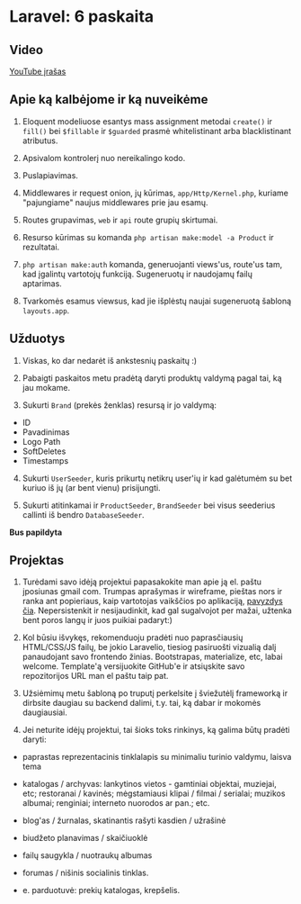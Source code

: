 # Laravel: 6 paskaita

## Video

[YouTube įrašas](https://www.youtube.com/watch?v=WTzENGJvo5c)

## Apie ką kalbėjome ir ką nuveikėme

1. Eloquent modeliuose esantys mass assignment metodai `create()` ir `fill()` bei `$fillable` ir `$guarded` prasmė whitelistinant arba blacklistinant atributus.

2. Apsivalom kontrolerį nuo nereikalingo kodo.

3. Puslapiavimas.

4. Middlewares ir request onion, jų kūrimas,  `app/Http/Kernel.php`, kuriame "pajungiame" naujus middlewares prie jau esamų.

5. Routes grupavimas, `web` ir `api` route grupių skirtumai.

6. Resurso kūrimas su komanda `php artisan make:model -a Product` ir rezultatai.

7. `php artisan make:auth` komanda, generuojanti views'us, route'us tam, kad įgalintų vartotojų funkciją. Sugeneruotų ir naudojamų failų aptarimas.

8. Tvarkomės esamus viewsus, kad jie išplėstų naujai sugeneruotą šabloną `layouts.app`.

## Užduotys

1. Viskas, ko dar nedarėt iš ankstesnių paskaitų :)

2. Pabaigti paskaitos metu pradėtą daryti produktų valdymą pagal tai, ką jau mokame.

3. Sukurti `Brand` (prekės ženklas) resursą ir jo valdymą:

* ID
* Pavadinimas
* Logo Path
* SoftDeletes
* Timestamps

4. Sukurti `UserSeeder`, kuris prikurtų netikrų user'ių ir kad galėtumėm su bet kuriuo iš jų (ar bent vienu) prisijungti.

5. Sukurti atitinkamai ir `ProductSeeder`, `BrandSeeder` bei visus seederius callinti iš bendro `DatabaseSeeder`.

**Bus papildyta**

## Projektas

1. Turėdami savo idėją projektui papasakokite man apie ją el. paštu jposiunas gmail com. Trumpas aprašymas ir wireframe, pieštas nors ir ranka ant popieriaus, kaip vartotojas vaikščios po aplikaciją, [pavyzdys čia](http://www.appsmarche.com/dashboard/blog_img/wireframe-4.png). Nepersistenkit ir nesijaudinkit, kad gal sugalvojot per mažai, užtenka bent poros langų ir juos puikiai padaryt:)

2. Kol būsiu išvykęs, rekomenduoju pradėti nuo paprasčiausių HTML/CSS/JS failų, be jokio Laravelio, tiesiog pasiruošti vizualią dalį panaudojant savo frontendo žinias. Bootstrapas, materialize, etc, labai welcome. Template'ą versijuokite GitHub'e ir atsiųskite savo repozitorijos URL man el paštu taip pat.

3. Užsiėmimų metu šabloną po truputį perkelsite į šviežutėlį frameworką ir dirbsite daugiau su backend dalimi, t.y. tai, ką dabar ir mokomės daugiausiai.

4. Jei neturite idėjų projektui, tai šioks toks rinkinys, ką galima būtų pradėti daryti:

* paprastas reprezentacinis tinklalapis su minimaliu turinio valdymu, laisva tema

* katalogas / archyvas: lankytinos vietos - gamtiniai objektai, muziejai, etc; restoranai / kavinės; mėgstamiausi klipai / filmai / serialai; muzikos albumai; renginiai; interneto nuorodos ar pan.; etc.

* blog'as / žurnalas, skatinantis rašyti kasdien / užrašinė

* biudžeto planavimas / skaičiuoklė

* failų saugykla / nuotraukų albumas

* forumas / nišinis socialinis tinklas.

* e. parduotuvė: prekių katalogas, krepšelis.
